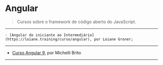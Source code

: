  # Angular

> Cursos sobre o framework de código aberto do JavaScript.

---

    - [Angular do iniciante ao Intermediário](https://loiane.training/curso/angular), por Loiane Groner;
   
--- 

   - [Curso Angular 9](https://www.youtube.com/watch?v=5vPaoV9SV5U&list=PL8iIphQOyG-DSLV6qWs8wh37o0R_F9Q_Q), por Michelli Brito
   
--- 